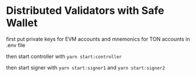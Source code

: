 # Distributed Validators with Safe Wallet

first put private keys for EVM accounts and mnemonics for TON accounts in .env file

then start controller with `yarn start:controller`

then start signer with `yarn start:signer1` and `yarn start:signer2`
